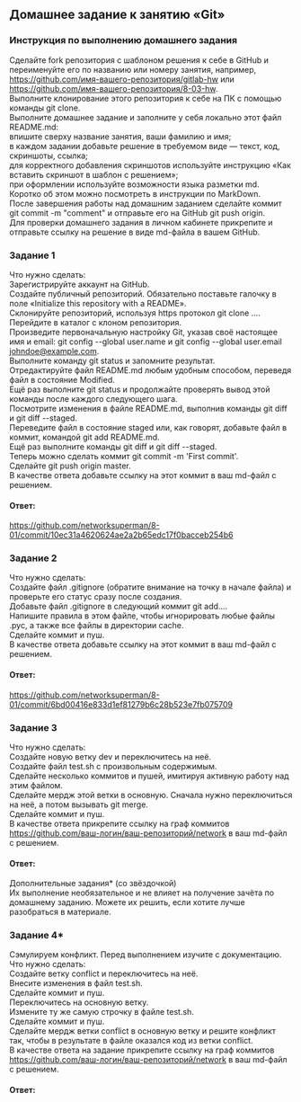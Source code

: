 ## Домашнее задание к занятию «Git»  

### Инструкция по выполнению домашнего задания  
Сделайте fork репозитория c шаблоном решения к себе в GitHub и переименуйте его по названию или номеру занятия, например, https://github.com/имя-вашего-репозитория/gitlab-hw или https://github.com/имя-вашего-репозитория/8-03-hw.  
Выполните клонирование этого репозитория к себе на ПК с помощью команды git clone.  
Выполните домашнее задание и заполните у себя локально этот файл README.md:  
впишите сверху название занятия, ваши фамилию и имя;  
в каждом задании добавьте решение в требуемом виде — текст, код, скриншоты, ссылка;  
для корректного добавления скриншотов используйте инструкцию «Как вставить скриншот в шаблон с решением»;  
при оформлении используйте возможности языка разметки md. Коротко об этом можно посмотреть в инструкции по MarkDown.  
После завершения работы над домашним заданием сделайте коммит git commit -m "comment" и отправьте его на GitHub git push origin.  
Для проверки домашнего задания в личном кабинете прикрепите и отправьте ссылку на решение в виде md-файла в вашем GitHub.  

### Задание 1  
Что нужно сделать:  
Зарегистрируйте аккаунт на GitHub.  
Создайте публичный репозиторий. Обязательно поставьте галочку в поле «Initialize this repository with a README».  
Склонируйте репозиторий, используя https протокол git clone ....  
Перейдите в каталог с клоном репозитория.  
Произведите первоначальную настройку Git, указав своё настоящее имя и email: git config --global user.name и git config --global user.email johndoe@example.com.  
Выполните команду git status и запомните результат.  
Отредактируйте файл README.md любым удобным способом, переведя файл в состояние Modified.  
Ещё раз выполните git status и продолжайте проверять вывод этой команды после каждого следующего шага.  
Посмотрите изменения в файле README.md, выполнив команды git diff и git diff --staged.  
Переведите файл в состояние staged или, как говорят, добавьте файл в коммит, командой git add README.md.  
Ещё раз выполните команды git diff и git diff --staged.  
Теперь можно сделать коммит git commit -m 'First commit'.  
Сделайте git push origin master.  
В качестве ответа добавьте ссылку на этот коммит в ваш md-файл с решением.  

#### Ответ:  
https://github.com/networksuperman/8-01/commit/10ec31a4620624ae2a2b65edc17f0bacceb254b6

### Задание 2  
Что нужно сделать:  
Создайте файл .gitignore (обратите внимание на точку в начале файла) и проверьте его статус сразу после создания.  
Добавьте файл .gitignore в следующий коммит git add....  
Напишите правила в этом файле, чтобы игнорировать любые файлы .pyc, а также все файлы в директории cache.  
Сделайте коммит и пуш.  
В качестве ответа добавьте ссылку на этот коммит в ваш md-файл с решением.  

#### Ответ:  
https://github.com/networksuperman/8-01/commit/6bd00416e833d1ef81279b6c28b523e7fb075709

### Задание 3  
Что нужно сделать:  
Создайте новую ветку dev и переключитесь на неё.  
Создайте файл test.sh с произвольным содержимым.  
Сделайте несколько коммитов и пушей, имитируя активную работу над этим файлом.  
Сделайте мердж этой ветки в основную. Сначала нужно переключиться на неё, а потом вызывать git merge.  
Сделайте коммит и пуш.  
В качестве ответа прикрепите ссылку на граф коммитов https://github.com/ваш-логин/ваш-репозиторий/network в ваш md-файл с решением.  

#### Ответ:  

Дополнительные задания* (со звёздочкой)  
Их выполнение необязательное и не влияет на получение зачёта по домашнему заданию. Можете их решить, если хотите лучше разобраться в материале.  

### Задание 4*  
Сэмулируем конфликт. Перед выполнением изучите с документацию.  
Что нужно сделать:  
Создайте ветку conflict и переключитесь на неё.  
Внесите изменения в файл test.sh.  
Сделайте коммит и пуш.  
Переключитесь на основную ветку.  
Измените ту же самую строчку в файле test.sh.  
Сделайте коммит и пуш.  
Сделайте мердж ветки conflict в основную ветку и решите конфликт так, чтобы в результате в файле оказался код из ветки conflict.  
В качестве ответа на задание прикрепите ссылку на граф коммитов https://github.com/ваш-логин/ваш-репозиторий/network в ваш md-файл с решением.  

#### Ответ:  

